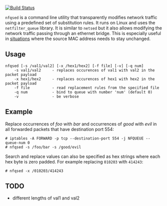 [![Build Status](https://travis-ci.org/rgerganov/nfqsed.svg?branch=master)](https://travis-ci.org/rgerganov/nfqsed)

`nfqsed` is a command line utility that transparently modifies network traffic using a 
predefined set of substitution rules. It runs on Linux and uses the `netfilter_queue`
library. It is similar to `netsed` but it also allows modifying the network traffic 
passing through an ethernet bridge. This is especially useful in [situations][1] where the
source MAC address needs to stay unchanged.

Usage
--------
    nfqsed [-s /val1/val2] [-x /hex1/hex2] [-f file] [-v] [-q num]
        -s val1/val2     - replaces occurences of val1 with val2 in the packet payload
        -x hex1/hex2     - replaces occurences of hex1 with hex2 in the packet payload
        -f file          - read replacement rules from the specified file
        -q num           - bind to queue with number 'num' (default 0)
        -v               - be verbose

Example
-----------
Replace occurrences of _foo_ with _bar_ and occurrences of _good_ with _evil_ in all
forwarded packets that have destination port 554:

    # iptables -A FORWARD -p tcp --destination-port 554 -j NFQUEUE --queue-num 0
    # nfqsed -s /foo/bar -s /good/evil

Search and replace values can also be specified as hex strings where each hex byte is
zero padded. For example replacing `010203` with `414243`:

    # nfqsed -x /010203/414243

TODO
----
 * different lengths of val1 and val2

[1]: http://xakcop.com/post/mitm-stb/ 
